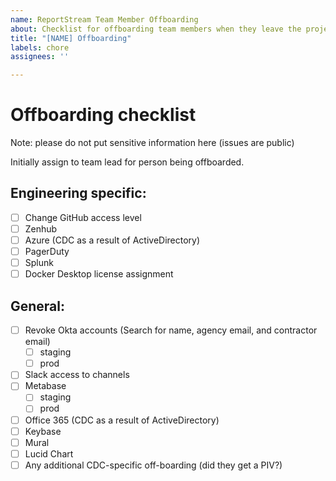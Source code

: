```yaml
---
name: ReportStream Team Member Offboarding
about: Checklist for offboarding team members when they leave the project.
title: "[NAME] Offboarding"
labels: chore
assignees: ''

---
```


# Offboarding checklist

Note: please do not put sensitive information here (issues are public)

Initially assign to team lead for person being offboarded.

## Engineering specific:
- [ ] Change GitHub access level
- [ ] Zenhub
- [ ] Azure (CDC as a result of ActiveDirectory)
- [ ] PagerDuty
- [ ] Splunk
- [ ] Docker Desktop license assignment

## General:
- [ ] Revoke Okta accounts (Search for name, agency email, and contractor email)
    - [ ] staging
    - [ ] prod
- [ ] Slack access to channels
- [ ] Metabase
    - [ ] staging
    - [ ] prod
- [ ] Office 365 (CDC as a result of ActiveDirectory)
- [ ] Keybase
- [ ] Mural
- [ ] Lucid Chart
- [ ] Any additional CDC-specific off-boarding (did they get a PIV?)

